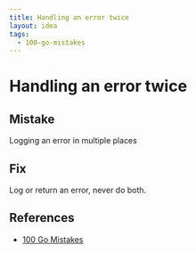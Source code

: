 ```yaml
---
title: Handling an error twice
layout: idea
tags:
  - 100-go-mistakes
---
```


# Handling an error twice

## Mistake

Logging an error in multiple places

## Fix

Log or return an error, never do both.

## References

- [100 Go Mistakes](/reference/100-Go-Mistakes-and-How-to-Avoid-Them)
